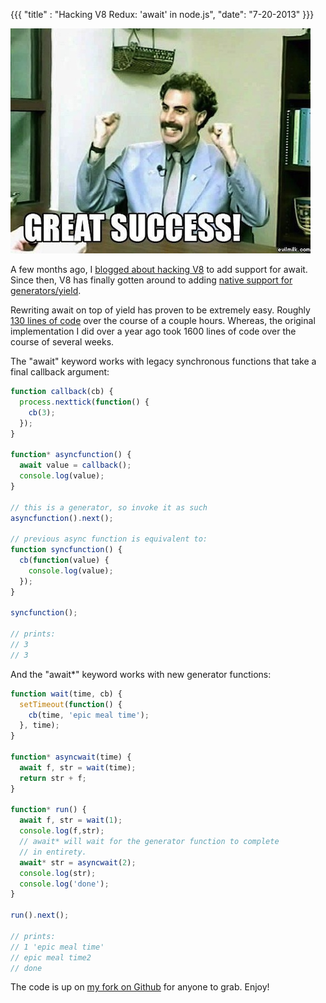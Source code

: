 {{{
  "title" : "Hacking V8 Redux: 'await' in node.js",
  "date": "7-20-2013"
}}}

![](yield-await-v8/borat.jpg)

A few months ago, I [blogged about hacking V8](http://koush.com/post/yield-await-v8) to add support for await.
Since then, V8 has finally gotten around to adding [native support for generators/yield](https://code.google.com/p/v8/issues/detail?id=2355).

Rewriting await on top of yield has proven to be extremely easy. Roughly [130 lines of code](https://github.com/koush/node/commit/28ff643c578ee60ae0406d9d26e47bf56fba9660) over the course of a couple hours.
Whereas, the original implementation I did over a year ago took 1600 lines of code over the course of several weeks.

The "await" keyword works with legacy synchronous functions that take a final callback argument:

```javascript
function callback(cb) {
  process.nexttick(function() {
    cb(3);
  });
}

function* asyncfunction() {
  await value = callback();
  console.log(value);
}

// this is a generator, so invoke it as such
asyncfunction().next();

// previous async function is equivalent to:
function syncfunction() {
  cb(function(value) {
    console.log(value);
  });
}

syncfunction();

// prints:
// 3
// 3
```

And the "await*" keyword works with new generator functions:


```javascript
function wait(time, cb) {
  setTimeout(function() {
    cb(time, 'epic meal time');
  }, time);
}

function* asyncwait(time) {
  await f, str = wait(time);
  return str + f;
}

function* run() {
  await f, str = wait(1);
  console.log(f,str);
  // await* will wait for the generator function to complete
  // in entirety.
  await* str = asyncwait(2);
  console.log(str);
  console.log('done');
}

run().next();

// prints:
// 1 'epic meal time'
// epic meal time2
// done
```

The code is up on [my fork on Github](https://github.com/koush/node) for anyone to grab. Enjoy!